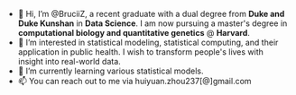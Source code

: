 - 👋 Hi, I’m @BruciiZ, a recent graduate with a dual degree from **Duke and Duke Kunshan** in **Data Science**. I am now pursuing a master's degree in **computational biology and quantitative genetics** @ **Harvard**.
- 👀 I’m interested in statistical modeling, statistical computing, and their application in public health. I wish to transform people's lives with insight into real-world data.
- 🌱 I’m currently learning various statistical models.
- 📫 You can reach out to me via huiyuan.zhou237[@]gmail.com

<!---
BruciiZ/BruciiZ is a ✨ special ✨ repository because its `README.md` (this file) appears on your GitHub profile.
You can click the Preview link to take a look at your changes.
--->
